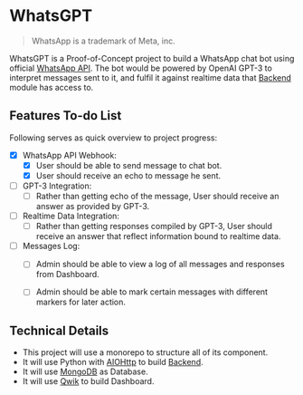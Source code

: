 # WhatsGPT

> WhatsApp is a trademark of Meta, inc.

WhatsGPT is a Proof-of-Concept project to build a WhatsApp chat bot using official [WhatsApp API](https://business.whatsapp.com/developers/developer-hub). The bot would be powered by OpenAI GPT-3 to interpret messages sent to it, and fulfil it against realtime data that [Backend](./backend/README.md) module has access to.

## Features To-do List

Following serves as quick overview to project progress:

- [x] WhatsApp API Webhook:
  - [x] User should be able to send message to chat bot.
  - [x] User should receive an echo to message he sent.
- [ ] GPT-3 Integration:
  - [ ] Rather than getting echo of the message, User should receive an answer as provided by GPT-3.
- [ ] Realtime Data Integration:
  - [ ] Rather than getting responses compiled by GPT-3, User should receive an answer that reflect information bound to realtime data.
- [ ] Messages Log:
  - [ ] Admin should be able to view a log of all messages and responses from Dashboard.
  - [ ] Admin should be able to mark certain messages with different markers for later action.


## Technical Details

- This project will use a monorepo to structure all of its component.
- It will use Python with [AIOHttp](https://pypi.org/project/aiohttp/) to build [Backend]('./backend/README.md').
- It will use [MongoDB](https://www.mongodb.com) as Database.
- It will use [Qwik](https://qwik.builder.io/) to build Dashboard.
